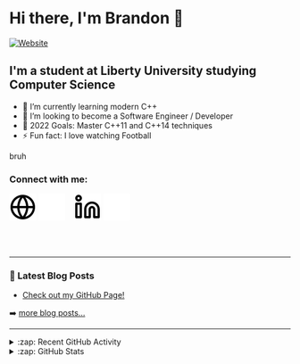# Hi there, I'm Brandon 👋 

[![Website](https://img.shields.io/website?label=brandonpyle.netlify.app&style=for-the-badge&url=https%3A%2F%2Fbrandonpyle.netlify.app)](https://brandonpyle.netlify.app/)

## I'm a student at Liberty University studying Computer Science

- 🌱 I’m currently learning modern C++
- 👯 I’m looking to become a Software Engineer / Developer
- 🥅 2022 Goals: Master C++11 and C++14 techniques
- ⚡ Fun fact: I love watching Football

bruh

### Connect with me:

[![website](./img/globe-light.svg)](https://brandonpyle.netlify.app/)
[![website](./img/globe-dark.svg)](https://brandonpyle.netlify.app/)
&nbsp;&nbsp;
[![website](./img/linkedin-light.svg)](https://linkedin.com/in/brandon-pyle#gh-light-mode-only)
[![website](./img/linkedin-dark.svg)](https://linkedin.com/in/brandon-pyle#gh-dark-mode-only)
&nbsp;&nbsp;

<br />
<br />

---

### 📕 Latest Blog Posts

<!-- BLOG-POST-LIST:START -->
- [Check out my GitHub Page!](https://dev.to/bpyle02/check-out-my-github-page-6e2)
<!-- BLOG-POST-LIST:END -->

➡️ [more blog posts...](https://brandonpyle.netlify.app/)

---

<details>
  <summary>:zap: Recent GitHub Activity</summary>
  
<!--START_SECTION:activity-->
<!--END_SECTION:activity-->

</details>

<details>
  <summary>:zap: GitHub Stats</summary>

  <img align="left" alt="Brandon's GitHub Stats" src="https://github-readme-stats.vercel.app/api?username=bpyle02&show_icons=true&hide_border=false&title_color=ff652f&icon_color=FFE400&bg_color=09131B&text_color=ffffff&border_color=0c1a25" />

</details>

[website]: https://brandonpyle.netlify.app/
[linkedin]: https://linkedin.com/in/brandon-pyle/

